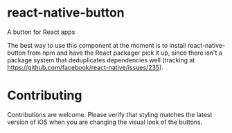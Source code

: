 # react-native-button
A button for React apps

The best way to use this component at the moment is to install react-native-button from npm and have the React packager pick it up, since there isn't a package system that deduplicates dependencies well (tracking at https://github.com/facebook/react-native/issues/235).

# Contributing

Contributions are welcome. Please verify that styling matches the latest version of iOS when you are changing the visual look of the buttons.

